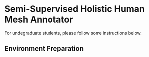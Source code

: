 # Semi-Supervised Holistic Human Mesh Annotator
For undegraduate students, please follow some instructions below. 
## Environment Preparation
